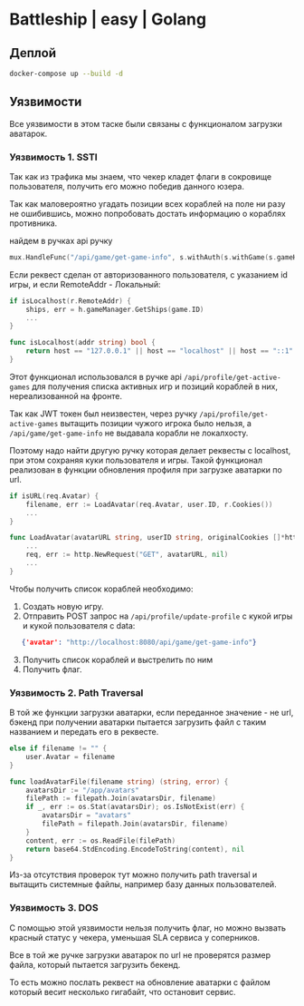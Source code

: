 #  Battleship | easy | Golang

## Деплой

```sh
docker-compose up --build -d
```
## Уязвимости

Все уязвимости в этом таске были связаны с функционалом загрузки аватарок.

### Уязвимость 1. SSTI

Так как из трафика мы знаем, что чекер кладет флаги в сокровище пользователя, получить его можно победив данного юзера.

Так как маловероятно угадать позиции всех кораблей на поле ни разу не ошибившись, можно попробовать достать информацию о кораблях противника. 

найдем в ручках api ручку 
```go
mux.HandleFunc("/api/game/get-game-info", s.withAuth(s.withGame(s.gameHandler.GetGameInfo)))
```

Если реквест сделан от авторизованного пользователя, с указанием id игры, и если RemoteAddr - Локальный:

```go
if isLocalhost(r.RemoteAddr) {
	ships, err = h.gameManager.GetShips(game.ID)
	...
}

func isLocalhost(addr string) bool {
	return host == "127.0.0.1" || host == "localhost" || host == "::1"
}
```

Этот функционал использовался в ручке api `/api/profile/get-active-games` для получения списка активных игр и позиций кораблей в них, нереализованной на фронте.

Так как JWT токен был неизвестен, через ручку `/api/profile/get-active-games` вытащить позиции чужого игрока было нельзя, а `/api/game/get-game-info` не выдавала корабли не локалхосту.

Поэтому надо найти другую ручку которая делает реквесты с localhost, при этом сохраняя куки пользователя и игры. Такой функционал реализован в функции обновления профиля при загрузке аватарки по url. 

```go
if isURL(req.Avatar) {
	filename, err := LoadAvatar(req.Avatar, user.ID, r.Cookies())
	...
}

func LoadAvatar(avatarURL string, userID string, originalCookies []*http.Cookie) (string, error) {
	...
	req, err := http.NewRequest("GET", avatarURL, nil)
	...
}
```

Чтобы получить список кораблей необходимо:
1. Создать новую игру.
2. Отправить POST запрос на `/api/profile/update-profile` с кукой игры и кукой пользователя с data:
```json
   {'avatar': "http://localhost:8080/api/game/get-game-info"}
```
3. Получить список кораблей и выстрелить по ним
4. Получить флаг.
### Уязвимость 2. Path Traversal

В той же функции загрузки аватарки, если переданное значение - не url, бэкенд при получении аватарки пытается загрузить файл с таким названием и передать его в реквесте.

```go
else if filename != "" {
	user.Avatar = filename
}

func loadAvatarFile(filename string) (string, error) {
	avatarsDir := "/app/avatars"
	filePath := filepath.Join(avatarsDir, filename)
	if _, err := os.Stat(avatarsDir); os.IsNotExist(err) {
		avatarsDir = "avatars"
		filePath = filepath.Join(avatarsDir, filename)
	}
	content, err := os.ReadFile(filePath)
	return base64.StdEncoding.EncodeToString(content), nil
}
```

Из-за отсутствия проверок тут можно получить path traversal и вытащить системные файлы, например базу данных пользователей.

### Уязвимость 3. DOS

С помощью этой уязвимости нельзя получить флаг, но можно вызвать красный статус у чекера, уменьшая SLA сервиса у соперников.

Все в той же ручке загрузки аватарок по url не проверятся размер файла, который пытается загрузить бекенд.

То есть можно послать реквест на обновление аватарки с файлом который весит несколько гигабайт, что остановит сервис. 
